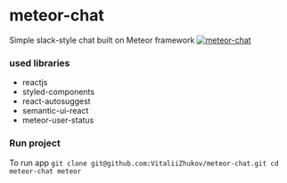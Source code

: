 # meteor-chat

Simple slack-style chat built on Meteor framework
[![meteor-chat](https://vitaliizhukov.github.io/static/meteor-chat.png)](http://vitaliizhukov.github.io/static/meteor-chat.mp4)


### used libraries
  - reactjs
  - styled-components
  - react-autosuggest
  - semantic-ui-react
  - meteor-user-status

### Run project
To run app
`git clone git@github.com:VitaliiZhukov/meteor-chat.git
cd meteor-chat
meteor`
